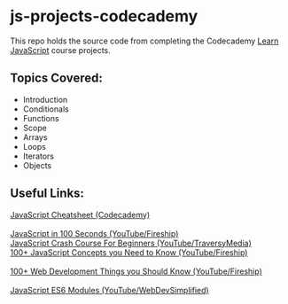 # js-projects-codecademy

This repo holds the source code from completing the Codecademy [Learn JavaScript](https://www.codecademy.com/learn/introduction-to-javascript) course projects.

## Topics Covered:

- Introduction
- Conditionals
- Functions
- Scope
- Arrays
- Loops
- Iterators
- Objects


## Useful Links:
[JavaScript Cheatsheet (Codecademy)](https://www.codecademy.com/learn/introduction-to-javascript/modules/learn-javascript-introduction/cheatsheet)
<br>
<br>
[JavaScript in 100 Seconds (YouTube/Fireship)](https://www.youtube.com/watch?v=DHjqpvDnNGE)
<br>
[JavaScript Crash Course For Beginners (YouTube/TraversyMedia)](https://www.youtube.com/watch?v=hdI2bqOjy3c)
<br>
[100+ JavaScript Concepts you Need to Know (YouTube/Fireship)](https://www.youtube.com/watch?v=lkIFF4maKMU)
<br>
<br>
[100+ Web Development Things you Should Know (YouTube/Fireship)](https://www.youtube.com/watch?v=erEgovG9WBs)
<br>
<br>
[JavaScript ES6 Modules (YouTube/WebDevSimplified)](https://www.youtube.com/watch?v=cRHQNNcYf6s)

